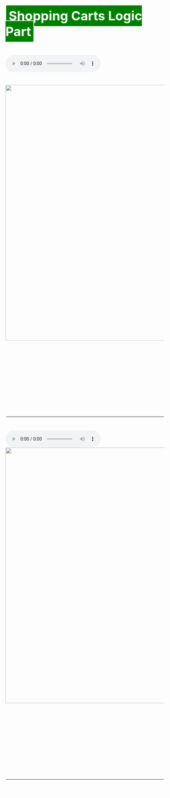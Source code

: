 
<h1 style=" color: white; border: 2px solid white; border-radius: 5px; font-size: 40px;"> <d style="background-color: green; border: 2px solid white; border-radius: 5px; padding: 8px;" >Shopping Carts Logic Part</d> <br><br>

<audio controls>
  <source src="./images/1.mp3" type="audio/ogg">
</audio>

<img src="./images/1.png" alt="" width="800px"><br><br><br><br><br><hr style="border: 2px solid white; ">

<audio controls>
  <source src="./images/2.mp3" type="audio/ogg">
</audio>
<img src="./images/2.png" alt="" width="800px"><br><br><br><br><br><hr style="border: 2px solid white; ">